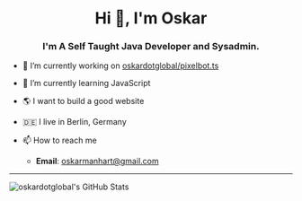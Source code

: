 <h1 align="center">Hi 👋, I'm Oskar</h1>
<h3 align="center">I'm A Self Taught Java Developer and Sysadmin.</h3>

- 🔭 I’m currently working on [oskardotglobal/pixelbot.ts](https://github.com/oskardotglobal/pixelbot.ts)
- 🌱 I’m currently learning JavaScript
- 🌎 I want to build a good website
- 🇩🇪 I live in Berlin, Germany

- 📫 How to reach me
  * **Email**: [oskarmanhart@gmail.com](mailto:oskarmanhart@gmail.com)
---

![oskardotglobal's GitHub Stats](https://github-readme-stats.vercel.app/api?username=oskardotglobal&show_icons=true&count_private=true)
